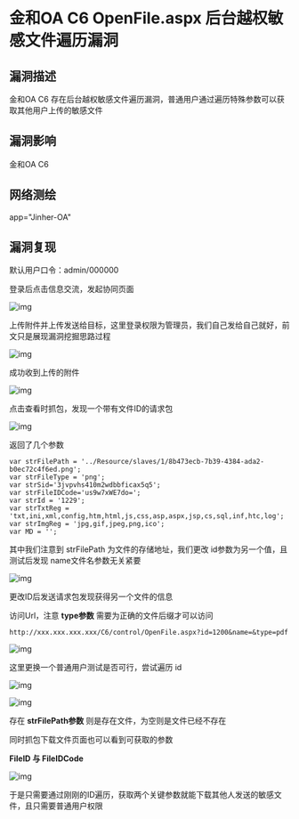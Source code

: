 # 金和OA C6 OpenFile.aspx 后台越权敏感文件遍历漏洞

## 漏洞描述

金和OA C6 存在后台越权敏感文件遍历漏洞，普通用户通过遍历特殊参数可以获取其他用户上传的敏感文件

## 漏洞影响

<a-checkbox checked>金和OA C6</a-checkbox></br>

## 网络测绘

<a-checkbox checked>app="Jinher-OA"</a-checkbox></br>

## 漏洞复现

默认用户口令：admin/000000

登录后点击信息交流，发起协同页面

![img](../../../.vuepress/public/img/jh-5.png)



上传附件并上传发送给目标，这里登录权限为管理员，我们自己发给自己就好，前文只是展现漏洞挖掘思路过程

![img](../../../.vuepress/public/img/jh-6.png)



成功收到上传的附件

![img](../../../.vuepress/public/img/jh-7.png)



点击查看时抓包，发现一个带有文件ID的请求包



![img](../../../.vuepress/public/img/jh-8.png)



返回了几个参数

```plain
var strFilePath = '../Resource/slaves/1/8b473ecb-7b39-4384-ada2-b0ec72c4f6ed.png';
var strFileType = 'png';
var strSid='3jvpvhs410m2wdbbficax5q5';
var strFileIDCode='us9w7xWE7do=';
var strId = '1229';
var strTxtReg = 'txt,ini,xml,config,htm,html,js,css,asp,aspx,jsp,cs,sql,inf,htc,log';
var strImgReg = 'jpg,gif,jpeg,png,ico';
var MD = '';
```

其中我们注意到 strFilePath 为文件的存储地址，我们更改 id参数为另一个值，且测试后发现 name文件名参数无关紧要

![img](../../../.vuepress/public/img/jh-9.png)



更改ID后发送请求包发现获得另一个文件的信息

访问Url，注意 **type参数**  需要为正确的文件后缀才可以访问

```plain
http://xxx.xxx.xxx.xxx/C6/control/OpenFile.aspx?id=1200&name=&type=pdf
```

![img](../../../.vuepress/public/img/jh-10.png)



这里更换一个普通用户测试是否可行，尝试遍历 id

![img](../../../.vuepress/public/img/jh-12.png)



![img](../../../.vuepress/public/img/jh-11.png)



存在 **strFilePath参数** 则是存在文件，为空则是文件已经不存在

同时抓包下载文件页面也可以看到可获取的参数

**FileID 与 FileIDCode**



![img](../../../.vuepress/public/img/jh-13.png)



于是只需要通过刚刚的ID遍历，获取两个关键参数就能下载其他人发送的敏感文件，且只需要普通用户权限